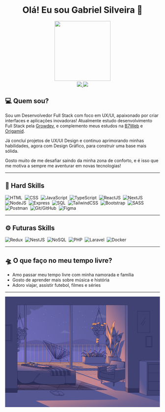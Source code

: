 <h1 align="center">Olá! Eu sou Gabriel Silveira 👋</h1>

<div align="center">
  <img width="60%" height="195px" src="https://github-readme-stats.vercel.app/api/top-langs?username=devgabrielsilveira&layout=compact&theme=dark&langs_count=8&card_width=320"/>
</div>

<div align="center">
  <a href="mailto:desenvolvedorgabrielsilveira@gmail.com" target="_blank">
    <img src="https://img.shields.io/badge/Gmail-D14836?style=for-the-badge&logo=gmail&logoColor=white" target="_blank">
  </a>
  <a href="https://www.linkedin.com/in/gabriel-silveira-67979b18a/" target="_blank">
    <img src="https://img.shields.io/badge/LinkedIn-0077B5?style=for-the-badge&logo=linkedin&logoColor=white" target="_blank">
  </a>
</div> 

## 💻 Quem sou?   
Sou um Desenvolvedor Full Stack com foco em UX/UI, apaixonado por criar interfaces e aplicações inovadoras! Atualmente estudo desenvolvimento Full Stack pela [Growdev](https://www.growdev.com.br/), e complemento meus estudos na [B7Web](https://alunos.b7web.com.br/) e [Origamid](https://www.origamid.com/).

Já concluí projetos de UX/UI Design e continuo aprimorando minhas habilidades, agora com Design Gráfico, para construir uma base mais sólida.  

Gosto muito de me desafiar saindo da minha zona de conforto, e é isso que me motiva a sempre me aventurar em novas tecnologias!  

---

## 🧠 Hard Skills   
![HTML](https://img.shields.io/badge/-HTML-0D1117?style=for-the-badge&logo=html5&labelColor=0D1117)&nbsp;
![CSS](https://img.shields.io/badge/-CSS-0D1117?style=for-the-badge&logo=css3&labelColor=0D1117)&nbsp;
![JavaScript](https://img.shields.io/badge/-JavaScript-0D1117?style=for-the-badge&logo=javascript&labelColor=0D1117)&nbsp;
![TypeScript](https://img.shields.io/badge/-TypeScript-0D1117?style=for-the-badge&logo=typescript&labelColor=0D1117)&nbsp;
![ReactJS](https://img.shields.io/badge/-ReactJS-0D1117?style=for-the-badge&logo=react&labelColor=0D1117)&nbsp;
![NextJS](https://img.shields.io/badge/-NextJS-0D1117?style=for-the-badge&logo=nextdotjs&labelColor=0D1117)&nbsp;
![NodeJS](https://img.shields.io/badge/-NodeJS-0D1117?style=for-the-badge&logo=nodedotjs&labelColor=0D1117)&nbsp;
![Express](https://img.shields.io/badge/-Express-0D1117?style=for-the-badge&logo=express&labelColor=0D1117)&nbsp;
![SQL](https://img.shields.io/badge/-SQL-0D1117?style=for-the-badge&logo=mysql&labelColor=0D1117)&nbsp;
![TailwindCSS](https://img.shields.io/badge/-TailwindCSS-0D1117?style=for-the-badge&logo=tailwindcss&labelColor=0D1117)&nbsp;
![Bootstrap](https://img.shields.io/badge/-Bootstrap-0D1117?style=for-the-badge&logo=bootstrap&labelColor=0D1117)&nbsp;
![SASS](https://img.shields.io/badge/-SASS-0D1117?style=for-the-badge&logo=sass&labelColor=0D1117)&nbsp;
![Postman](https://img.shields.io/badge/-Postman-0D1117?style=for-the-badge&logo=postman&labelColor=0D1117)&nbsp;
![Git/GitHub](https://img.shields.io/badge/-Git/GitHub-0D1117?style=for-the-badge&logo=github&labelColor=0D1117)&nbsp;
![Figma](https://img.shields.io/badge/-Figma-0D1117?style=for-the-badge&logo=figma&labelColor=0D1117)&nbsp;  

---

## ⚙️ Futuras Skills   
![Redux](https://img.shields.io/badge/-Redux-0D1117?style=for-the-badge&logo=redux&labelColor=0D1117)&nbsp;
![NestJS](https://img.shields.io/badge/-NestJS-0D1117?style=for-the-badge&logo=nestjs&labelColor=0D1117)&nbsp;
![NoSQL](https://img.shields.io/badge/-NoSQL-0D1117?style=for-the-badge&logo=mongodb&labelColor=0D1117)&nbsp;
![PHP](https://img.shields.io/badge/-PHP-0D1117?style=for-the-badge&logo=php&labelColor=0D1117)&nbsp;
![Laravel](https://img.shields.io/badge/-Laravel-0D1117?style=for-the-badge&logo=laravel&labelColor=0D1117)&nbsp;
![Docker](https://img.shields.io/badge/-Docker-0D1117?style=for-the-badge&logo=docker&labelColor=0D1117)&nbsp;

---

## 🛸 O que faço no meu tempo livre?   
- Amo passar meu tempo livre com minha namorada e família  
- Gosto de aprender mais sobre música e história  
- Adoro viajar, assistir futebol, filmes e séries  

--- 

<div align="center">
  <img src="image-github.jpg" />
</div>
